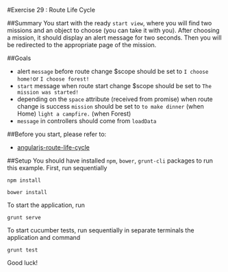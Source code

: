 #Exercise 29 : Route Life Cycle

##Summary
You start with the ready `start view`, where you will find two missions and an object to choose (you can take it with you). After choosing a mission, it should 
display an alert message for two seconds. Then you will be redirected to the appropriate page of the mission.

##Goals
* alert `message` before route change $scope should be set to `I choose home!`or `I choose forest!`
* `start` message when route start change $scope should be set to `The mission was started!`
* depending on the `space` attribute (received from promise) when route change is success `mission` should be set to `to make dinner` (when Home) `light a
 campfire.` (when Forest)
* `message` in controllers should come from `loadData`

##Before you start, please refer to:
* [angularjs-route-life-cycle](https://egghead.io/lessons/angularjs-route-life-cycle)


##Setup
You should have installed `npm`, `bower`, `grunt-cli`  packages to run this example. First, run sequentially

```
npm install
```

```
bower install
```

To start the application, run

```
grunt serve
```

To start cucumber tests, run sequentially in separate terminals the application and command

```
grunt test
```

Good luck!
